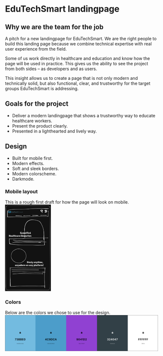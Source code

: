 # EduTechSmart landingpage

## Why we are the team for the job
A pitch for a new landingpage for EduTechSmart.
We are the right people to build this landing page because we combine technical expertise with real user experience from the field.  
  
Some of us work directly in healthcare and education and know how the page will be used in practice. This gives us the ability to see the project from both sides – as developers and as users.  
  
This insight allows us to create a page that is not only modern and technically solid, but also functional, clear, and trustworthy for the target groups EduTechSmart is addressing.

## Goals for the project

- Deliver a modern landingpage that shows a trustworthy way to educate healthcare workers.
- Present the product clearly.  
- Presented in a lighthearted and lively way.

## Design

- Built for mobile first.
- Modern effects.
- Soft and sleek borders.
- Modern colorscheme.
- Darkmode.

### Mobile layout
This is a rough first draft for how the page will look on mobile.  
<img src="./images/mobile-design.png" width="30%">

### Colors
Below are the colors we chose to use for the design.  
![color palette for the page](./images/colorpalette.png)

